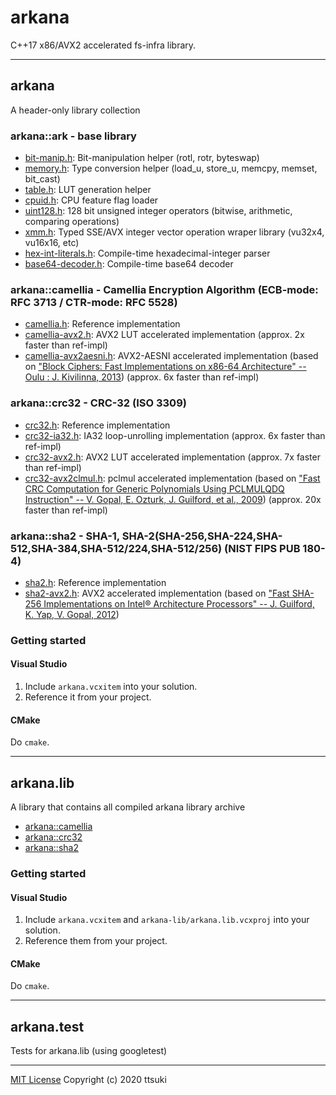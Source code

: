 arkana
======

C++17 x86/AVX2 accelerated fs-infra library.

---

## arkana

A header-only library collection

### arkana::ark - base library
  - [bit-manip.h](arkana/ark/bit-manip.h): Bit-manipulation helper (rotl, rotr, byteswap)
  - [memory.h](arkana/ark/memory.h): Type conversion helper (load_u, store_u, memcpy, memset, bit_cast)
  - [table.h](arkana/ark/table.h): LUT generation helper
  - [cpuid.h](arkana/ark/cpuid.h): CPU feature flag loader
  - [uint128.h](arkana/ark/uint128.h): 128 bit unsigned integer operators (bitwise, arithmetic, comparing operations)
  - [xmm.h](arkana/ark/xmm.h): Typed SSE/AVX integer vector operation wraper library (vu32x4, vu16x16, etc)
  - [hex-int-literals.h](arkana/ark/hex-int-literals.h): Compile-time hexadecimal-integer parser
  - [base64-decoder.h](arkana/ark/base64-decoder.h): Compile-time base64 decoder  

### arkana::camellia - Camellia Encryption Algorithm (ECB-mode: RFC 3713 / CTR-mode: RFC 5528)
  - [camellia.h](arkana/camellia/camellia.h): Reference implementation
  - [camellia-avx2.h](arkana/camellia/camellia-avx2.h): AVX2 LUT accelerated implementation (approx. 2x faster than ref-impl)
  - [camellia-avx2aesni.h](arkana/camellia/camellia-avx2aesni.h): AVX2-AESNI accelerated implementation (based on ["Block Ciphers: Fast Implementations on x86-64 Architecture" -- Oulu : J. Kivilinna, 2013](http://jultika.oulu.fi/Record/nbnfioulu-201305311409))  (approx. 6x faster than ref-impl)

### arkana::crc32 - CRC-32 (ISO 3309)
  - [crc32.h](arkana/crc32/crc32.h): Reference implementation
  - [crc32-ia32.h](arkana/crc32/crc32-ia32.h): IA32 loop-unrolling implementation (approx. 6x faster than ref-impl)
  - [crc32-avx2.h](arkana/crc32/crc32-avx2.h): AVX2 LUT accelerated implementation (approx. 7x faster than ref-impl)
  - [crc32-avx2clmul.h](arkana/crc32/crc32-avx2clmul.h): pclmul accelerated implementation (based on ["Fast CRC Computation for Generic Polynomials Using PCLMULQDQ Instruction"  -- V. Gopal, E. Ozturk, J. Guilford, et al., 2009](https://www.intel.com/content/dam/www/public/us/en/documents/white-papers/fast-crc-computation-generic-polynomials-pclmulqdq-paper.pdf)) (approx. 20x faster than ref-impl)

### arkana::sha2 - SHA-1, SHA-2(SHA-256,SHA-224,SHA-512,SHA-384,SHA-512/224,SHA-512/256) (NIST FIPS PUB 180-4)
  - [sha2.h](arkana/sha2/sha2.h): Reference implementation
  - [sha2-avx2.h](arkana/sha2/sha2-avx2.h): AVX2 accelerated implementation (based on ["Fast SHA-256 Implementations on Intel® Architecture Processors" -- J. Guilford, K. Yap, V. Gopal, 2012](https://www.intel.com/content/dam/www/public/us/en/documents/white-papers/sha-256-implementations-paper.pdf))

### Getting started

#### Visual Studio

1. Include `arkana.vcxitem` into your solution.
2. Reference it from your project.

#### CMake

Do `cmake`.

---

## arkana.lib

A library that contains all compiled arkana library archive

- [arkana::camellia](arkana-lib/camellia.h)
- [arkana::crc32](arkana-lib/crc32.h)
- [arkana::sha2](arkana-lib/sha2.h)


### Getting started

#### Visual Studio

1. Include `arkana.vcxitem` and `arkana-lib/arkana.lib.vcxproj` into your solution.
2. Reference them from your project.

#### CMake

Do `cmake`.

---

## arkana.test

Tests for arkana.lib (using googletest)

---

[MIT License](LICENSE) Copyright (c) 2020 ttsuki

